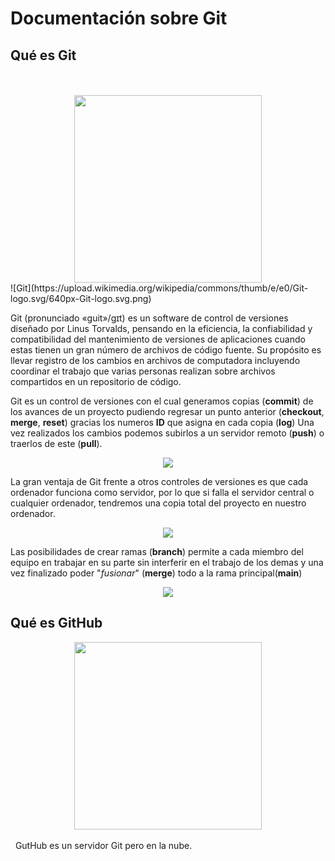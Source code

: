 # Documentación sobre Git

## Qué es Git
<br/>
&nbsp;
<center><img src="https://upload.wikimedia.org/wikipedia/commons/thumb/e/e0/Git-logo.svg/640px-Git-logo.svg.png " width="300"></center>
![Git](https://upload.wikimedia.org/wikipedia/commons/thumb/e/e0/Git-logo.svg/640px-Git-logo.svg.png)

Git (pronunciado «guit»/gɪt) es un software de control de versiones diseñado por Linus Torvalds, pensando en la eficiencia, la confiabilidad y compatibilidad del mantenimiento de versiones de aplicaciones cuando estas tienen un gran número de archivos de código fuente. Su propósito es llevar registro de los cambios en archivos de computadora incluyendo coordinar el trabajo que varias personas realizan sobre archivos compartidos en un repositorio de código.

Git es un control de versiones con el cual generamos copias (**commit**) de los avances de un proyecto pudiendo regresar un punto anterior (**checkout**, **merge**, **reset**) gracias los numeros **ID** que asigna en cada copia (**log**) Una vez realizados los cambios podemos subirlos a un servidor remoto (**push**) o traerlos de este (**pull**).


<center><img src="https://dc722jrlp2zu8.cloudfront.net/media/cache/7b/58/7b584c544aa32c8d560bb8f3658a9595.webp"></center>

La gran ventaja de Git frente a otros controles de versiones es que cada ordenador funciona como servidor, por lo que si falla el servidor central o cualquier ordenador, tendremos una copia total del proyecto en nuestro ordenador.

<center><img src="https://dc722jrlp2zu8.cloudfront.net/media/cache/67/3a/673a2e3d3ec459f668211dc744d75848.webp"></center>

Las posibilidades de crear ramas (**branch**) permite a cada miembro del equipo en trabajar en su parte sin interferir en el trabajo de los demas y una vez finalizado poder "*fusionar*" (**merge**) todo a la rama principal(**main**)
<center><img src="https://i.stack.imgur.com/83JeN.png"></center>

## Qué es GitHub
<center><img src="https://icones.pro/wp-content/uploads/2021/06/icone-github-noir.png" width="300"></center>
<br/>
&nbsp;
GutHub es un servidor Git pero en la nube.

